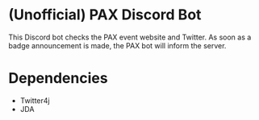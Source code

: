 # (Unofficial) PAX Discord Bot
This Discord bot checks the PAX event website and Twitter. As soon as a badge announcement is made, the PAX bot will inform the server.

# Dependencies
* Twitter4j
* JDA